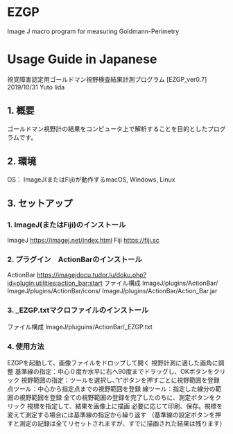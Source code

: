 # EZGP
Image J macro program for measuring Goldmann-Perimetry

# Usage Guide in Japanese

視覚障害認定用ゴールドマン視野検査結果計測プログラム [EZGP_ver0.7]
     2019/10/31 Yuto Iida
## 1.	概要
ゴールドマン視野計の結果をコンピュータ上で解析することを目的としたプログラムです。

## 2.	環境
OS： ImageJ(またはFiji)が動作するmacOS, Windows, Linux

## 3.	セットアップ
### 1.	ImageJ(またはFiji)のインストール
ImageJ https://imagej.net/index.html
Fiji https://fiji.sc

### 2.	プラグイン　ActionBarのインストール
ActionBar https://imagejdocu.tudor.lu/doku.php?id=plugin:utilities:action_bar:start
ファイル構成
ImageJ/plugins/ActionBar/ 
ImageJ/plugins/ActionBar/icons/ 
ImageJ/plugins/ActionBar/Action_Bar.jar 

### 3.	_EZGP.txtマクロファイルのインストール
ファイル構成
		ImageJ/pluguins/ActionBar/_EZGP.txt
### 4.	使用方法
EZGPを起動して、画像ファイルをドロップして開く
視野計測に適した画角に調整
基準線の指定：中心０度か水平に右へ90度までドラッグし、OKボタンをクリック
視野範囲の指定：ツールを選択し、”t”ボタンを押すごとに視野範囲を登録
	点ツール：中心から指定点までの視野範囲を登録
	線ツール：指定した線分の範囲の視野範囲を登録
全ての視野範囲の登録を完了したのちに、測定ボタンをクリック
視標を指定して、結果を画像上に描画
必要に応じて印刷、保存。視標を変えて測定する場合には基準線の指定から繰り返す
（基準線の設定ボタンを押すと測定の記録は全てリセットされますが、すでに描画された結果は残ります）

